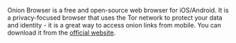 ---
---
Onion Browser is a free and open-source web browser for iOS/Android. It is a privacy-focused browser that uses the Tor network to protect your data and identity - it is a great way to access onion links from mobile. You can download it from the [official website](https://onionbrowser.com/).